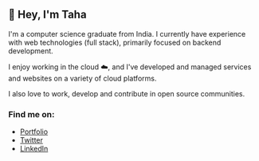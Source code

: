## 👋 Hey, I'm Taha 

I'm a computer science graduate from India. I currently have experience with web technologies (full stack), primarily focused on backend development.

I enjoy working in the cloud ☁️, and I've developed and managed services and websites on a variety of cloud platforms.

I also love to work, develop and contribute in open source communities.


### Find me on:
- [Portfolio](https://tahahameed.tech)
- [Twitter](https://twitter.com/tahahameed_)
- [LinkedIn](https://www.linkedin.com/in/tahahameed/)



